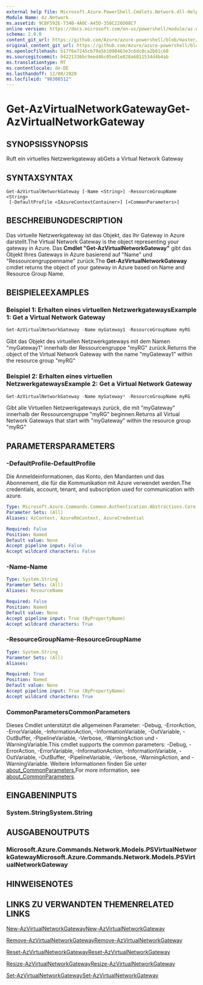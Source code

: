 ```yaml
---
external help file: Microsoft.Azure.PowerShell.Cmdlets.Network.dll-Help.xml
Module Name: Az.Network
ms.assetid: 9CBF592E-734B-4A0C-A45D-358C226D08C7
online version: https://docs.microsoft.com/en-us/powershell/module/az.network/get-azvirtualnetworkgateway
schema: 2.0.0
content_git_url: https://github.com/Azure/azure-powershell/blob/master/src/Network/Network/help/Get-AzVirtualNetworkGateway.md
original_content_git_url: https://github.com/Azure/azure-powershell/blob/master/src/Network/Network/help/Get-AzVirtualNetworkGateway.md
ms.openlocfilehash: b17f6e7245cb79a5b1098463e3c6dc0ca2b01c68
ms.sourcegitcommit: 04221336bc9eed46c05ed1e828a6811534d4b4ab
ms.translationtype: MT
ms.contentlocale: de-DE
ms.lasthandoff: 12/08/2020
ms.locfileid: "98308512"
---
```

# <span data-ttu-id="0287a-101">Get-AzVirtualNetworkGateway</span><span class="sxs-lookup"><span data-stu-id="0287a-101">Get-AzVirtualNetworkGateway</span></span>

## <span data-ttu-id="0287a-102">SYNOPSIS</span><span class="sxs-lookup"><span data-stu-id="0287a-102">SYNOPSIS</span></span>
<span data-ttu-id="0287a-103">Ruft ein virtuelles Netzwerkgateway ab</span><span class="sxs-lookup"><span data-stu-id="0287a-103">Gets a Virtual Network Gateway</span></span>

## <span data-ttu-id="0287a-104">SYNTAX</span><span class="sxs-lookup"><span data-stu-id="0287a-104">SYNTAX</span></span>

```
Get-AzVirtualNetworkGateway [-Name <String>] -ResourceGroupName <String>
 [-DefaultProfile <IAzureContextContainer>] [<CommonParameters>]
```

## <span data-ttu-id="0287a-105">BESCHREIBUNG</span><span class="sxs-lookup"><span data-stu-id="0287a-105">DESCRIPTION</span></span>
<span data-ttu-id="0287a-106">Das virtuelle Netzwerkgateway ist das Objekt, das Ihr Gateway in Azure darstellt.</span><span class="sxs-lookup"><span data-stu-id="0287a-106">The Virtual Network Gateway is the object representing your gateway in Azure.</span></span>
<span data-ttu-id="0287a-107">Das **Cmdlet "Get-AzVirtualNetworkGateway"** gibt das Objekt Ihres Gateways in Azure basierend auf "Name" und "Ressourcengruppenname" zurück.</span><span class="sxs-lookup"><span data-stu-id="0287a-107">The **Get-AzVirtualNetworkGateway** cmdlet returns the object of your gateway in Azure based on Name and Resource Group Name.</span></span>

## <span data-ttu-id="0287a-108">BEISPIELE</span><span class="sxs-lookup"><span data-stu-id="0287a-108">EXAMPLES</span></span>

### <span data-ttu-id="0287a-109">Beispiel 1: Erhalten eines virtuellen Netzwerkgateways</span><span class="sxs-lookup"><span data-stu-id="0287a-109">Example 1: Get a Virtual Network Gateway</span></span>
```powershell
Get-AzVirtualNetworkGateway -Name myGateway1 -ResourceGroupName myRG
```

<span data-ttu-id="0287a-110">Gibt das Objekt des virtuellen Netzwerkgateways mit dem Namen "myGateway1" innerhalb der Ressourcengruppe "myRG" zurück.</span><span class="sxs-lookup"><span data-stu-id="0287a-110">Returns the object of the Virtual Network Gateway with the name "myGateway1" within the resource group "myRG"</span></span>

### <span data-ttu-id="0287a-111">Beispiel 2: Erhalten eines virtuellen Netzwerkgateways</span><span class="sxs-lookup"><span data-stu-id="0287a-111">Example 2: Get a Virtual Network Gateway</span></span>
```powershell
Get-AzVirtualNetworkGateway -Name myGateway* -ResourceGroupName myRG
```

<span data-ttu-id="0287a-112">Gibt alle Virtuellen Netzwerkgateways zurück, die mit "myGateway" innerhalb der Ressourcengruppe "myRG" beginnen.</span><span class="sxs-lookup"><span data-stu-id="0287a-112">Returns all Virtual Network Gateways that start with "myGateway" within the resource group "myRG"</span></span>

## <span data-ttu-id="0287a-113">PARAMETERS</span><span class="sxs-lookup"><span data-stu-id="0287a-113">PARAMETERS</span></span>

### <span data-ttu-id="0287a-114">-DefaultProfile</span><span class="sxs-lookup"><span data-stu-id="0287a-114">-DefaultProfile</span></span>
<span data-ttu-id="0287a-115">Die Anmeldeinformationen, das Konto, den Mandanten und das Abonnement, die für die Kommunikation mit Azure verwendet werden.</span><span class="sxs-lookup"><span data-stu-id="0287a-115">The credentials, account, tenant, and subscription used for communication with azure.</span></span>

```yaml
Type: Microsoft.Azure.Commands.Common.Authentication.Abstractions.Core.IAzureContextContainer
Parameter Sets: (All)
Aliases: AzContext, AzureRmContext, AzureCredential

Required: False
Position: Named
Default value: None
Accept pipeline input: False
Accept wildcard characters: False
```

### <span data-ttu-id="0287a-116">-Name</span><span class="sxs-lookup"><span data-stu-id="0287a-116">-Name</span></span>
```yaml
Type: System.String
Parameter Sets: (All)
Aliases: ResourceName

Required: False
Position: Named
Default value: None
Accept pipeline input: True (ByPropertyName)
Accept wildcard characters: True
```

### <span data-ttu-id="0287a-117">-ResourceGroupName</span><span class="sxs-lookup"><span data-stu-id="0287a-117">-ResourceGroupName</span></span>
```yaml
Type: System.String
Parameter Sets: (All)
Aliases:

Required: True
Position: Named
Default value: None
Accept pipeline input: True (ByPropertyName)
Accept wildcard characters: True
```

### <span data-ttu-id="0287a-118">CommonParameters</span><span class="sxs-lookup"><span data-stu-id="0287a-118">CommonParameters</span></span>
<span data-ttu-id="0287a-119">Dieses Cmdlet unterstützt die allgemeinen Parameter: -Debug, -ErrorAction, -ErrorVariable, -InformationAction, -InformationVariable, -OutVariable, -OutBuffer, -PipelineVariable, -Verbose, -WarningAction und -WarningVariable.</span><span class="sxs-lookup"><span data-stu-id="0287a-119">This cmdlet supports the common parameters: -Debug, -ErrorAction, -ErrorVariable, -InformationAction, -InformationVariable, -OutVariable, -OutBuffer, -PipelineVariable, -Verbose, -WarningAction, and -WarningVariable.</span></span> <span data-ttu-id="0287a-120">Weitere Informationen finden Sie unter [about_CommonParameters.](http://go.microsoft.com/fwlink/?LinkID=113216)</span><span class="sxs-lookup"><span data-stu-id="0287a-120">For more information, see [about_CommonParameters](http://go.microsoft.com/fwlink/?LinkID=113216).</span></span>

## <span data-ttu-id="0287a-121">EINGABEN</span><span class="sxs-lookup"><span data-stu-id="0287a-121">INPUTS</span></span>

### <span data-ttu-id="0287a-122">System.String</span><span class="sxs-lookup"><span data-stu-id="0287a-122">System.String</span></span>

## <span data-ttu-id="0287a-123">AUSGABEN</span><span class="sxs-lookup"><span data-stu-id="0287a-123">OUTPUTS</span></span>

### <span data-ttu-id="0287a-124">Microsoft.Azure.Commands.Network.Models.PSVirtualNetworkGateway</span><span class="sxs-lookup"><span data-stu-id="0287a-124">Microsoft.Azure.Commands.Network.Models.PSVirtualNetworkGateway</span></span>

## <span data-ttu-id="0287a-125">HINWEISE</span><span class="sxs-lookup"><span data-stu-id="0287a-125">NOTES</span></span>

## <span data-ttu-id="0287a-126">LINKS ZU VERWANDTEN THEMEN</span><span class="sxs-lookup"><span data-stu-id="0287a-126">RELATED LINKS</span></span>

[<span data-ttu-id="0287a-127">New-AzVirtualNetworkGateway</span><span class="sxs-lookup"><span data-stu-id="0287a-127">New-AzVirtualNetworkGateway</span></span>](./New-AzVirtualNetworkGateway.md)

[<span data-ttu-id="0287a-128">Remove-AzVirtualNetworkGateway</span><span class="sxs-lookup"><span data-stu-id="0287a-128">Remove-AzVirtualNetworkGateway</span></span>](./Remove-AzVirtualNetworkGateway.md)

[<span data-ttu-id="0287a-129">Reset-AzVirtualNetworkGateway</span><span class="sxs-lookup"><span data-stu-id="0287a-129">Reset-AzVirtualNetworkGateway</span></span>](./Reset-AzVirtualNetworkGateway.md)

[<span data-ttu-id="0287a-130">Resize-AzVirtualNetworkGateway</span><span class="sxs-lookup"><span data-stu-id="0287a-130">Resize-AzVirtualNetworkGateway</span></span>](./Resize-AzVirtualNetworkGateway.md)

[<span data-ttu-id="0287a-131">Set-AzVirtualNetworkGateway</span><span class="sxs-lookup"><span data-stu-id="0287a-131">Set-AzVirtualNetworkGateway</span></span>](./Set-AzVirtualNetworkGateway.md)
